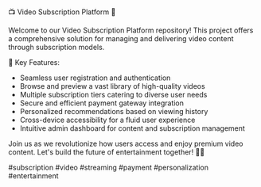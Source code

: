 📺 Video Subscription Platform 🎥

Welcome to our Video Subscription Platform repository! This project offers a comprehensive solution for managing and delivering video content through subscription models.

🚀 Key Features:
- Seamless user registration and authentication
- Browse and preview a vast library of high-quality videos
- Multiple subscription tiers catering to diverse user needs
- Secure and efficient payment gateway integration
- Personalized recommendations based on viewing history
- Cross-device accessibility for a fluid user experience
- Intuitive admin dashboard for content and subscription management

Join us as we revolutionize how users access and enjoy premium video content. Let's build the future of entertainment together! 🍿🔗

#subscription #video #streaming #payment #personalization #entertainment
